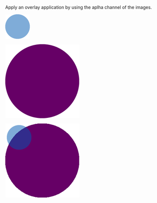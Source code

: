 Apply an overlay application by using the aplha channel of the images.

![](overlay.png)

![](underlay.png)

![](result.png)
